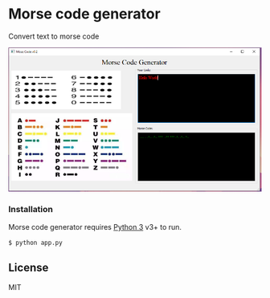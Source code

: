 # Morse code generator
Convert text to morse code 

![Preview](https://raw.githubusercontent.com/Nadeera3784/morse-code-generator/master/preview.png)

### Installation
Morse code generator requires [Python 3](https://www.python.org/) v3+ to run.
```sh
$ python app.py
```

License
----
MIT
